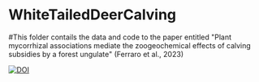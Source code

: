 # WhiteTailedDeerCalving

#This folder contails the data and code to the paper entitled "Plant mycorrhizal associations mediate the zoogeochemical effects of calving subsidies by a forest ungulate" (Ferraro et al., 2023)


[![DOI](https://zenodo.org/badge/668893242.svg)](https://zenodo.org/badge/latestdoi/668893242)
